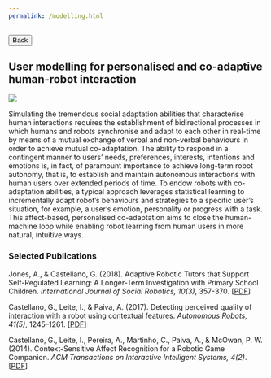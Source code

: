 ```yaml
---
permalink: /modelling.html
---
```

<link rel="stylesheet" type="text/css" href="../../assets/css/button.css">

<button class="button black" onclick="window.location.href='../research/'" type="button">
	Back</button>

## User modelling for personalised and co-adaptive human-robot interaction

![](../images/research-modeling.jpg)

Simulating the tremendous social adaptation abilities that characterise human interactions requires the establishment of bidirectional processes in which humans and robots synchronise and adapt to each other in real-time by means of a mutual exchange of verbal and non-verbal behaviours in order to achieve mutual co-adaptation. The ability to respond in a contingent manner to users’ needs, preferences, interests, intentions and emotions is, in fact, of paramount importance to achieve long-term robot autonomy, that is, to establish and maintain autonomous interactions with human users over extended periods of time. To endow robots with co-adaptation abilities, a typical approach leverages statistical learning to incrementally adapt robot’s behaviours and strategies to a specific user’s situation, for example, a user’s emotion, personality or progress with a task. This affect-based, personalised co-adaptation aims to close the human-machine loop while enabling robot learning from human users in more natural, intuitive ways.

### Selected Publications

Jones, A., & Castellano, G. (2018). Adaptive Robotic Tutors that Support Self-Regulated Learning: A Longer-Term Investigation with Primary School Children. *International Journal of Social Robotics, 10(3)*, 357-370. [[PDF](http://user.it.uu.se/~ginca820/AJ-GC-IJSR-2018.pdf)]

Castellano, G., Leite, I., & Paiva, A. (2017). Detecting perceived quality of interaction with a robot using contextual features. *Autonomous Robots, 41(5)*, 1245–1261. [[PDF](http://user.it.uu.se/~ginca820/GC-EtAl-AR-2016.pdf)]

Castellano, G., Leite, I., Pereira, A., Martinho, C., Paiva, A., & McOwan, P. W. (2014). Context-Sensitive Affect Recognition for a Robotic Game Companion. *ACM Transactions on Interactive Intelligent Systems, 4(2)*. [[PDF](http://user.it.uu.se/~ginca820/GC-EtAl-TiiS-2014.pdf)]
